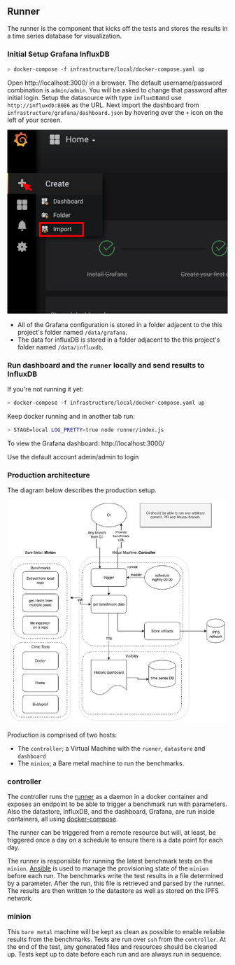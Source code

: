## Runner
The runner is the component that kicks off the tests and stores the results in a time series database for visualization.

### Initial Setup Grafana InfluxDB
```bash
> docker-compose -f infrastructure/local/docker-compose.yaml up
```
Open http://localhost:3000/ in a browser. The default username/password combination is `admin/admin`. You will be asked to change that password after initial login. Setup the datasource with type `influxDB`and use `http://influxdb:8086` as the URL. Next import the dashboard from `infrastructure/grafana/dashboard.json` by hovering over the `+` icon on the left of your screen.

![Grafana import dashboard](images/import-hover.png)

* All of the Grafana configuration is stored in a folder adjacent to the this project's folder named `/data/grafana`.
* The data for influxDB is stored in a folder adjacent to the this project's folder named `/data/influxdb`.

### Run dashboard and the `runner` locally and send results to InfluxDB

If you're not running it yet:
```bash
> docker-compose -f infrastructure/local/docker-compose.yaml up
```

Keep docker running and in another tab run:
```bash
> STAGE=local LOG_PRETTY=true node runner/index.js
```

To view the Grafana dashboard: http://localhost:3000/

Use the default account admin/admin to login

### Production architecture

The diagram below describes the production setup.

![Production diagram](images/prod-infrastructure.png)

Production is comprised of two hosts:
* The `controller`; a Virtual Machine with the `runner`, `datastore` and `dashboard`
* The `minion`; a Bare metal machine to run the benchmarks.

### controller
The controller runs the [runner](../runner/) as a daemon in a docker container and exposes an endpoint to be able to trigger a benchmark run with parameters.
Also the datastore, InfluxDB, and the dashboard, Grafana, are run inside containers, all using [docker-compose](https://docs.docker.com/compose/).

The runner can be triggered from a remote resource but will, at least, be triggered once a day on a schedule to ensure there is a data point for each day.

The runner is responsible for running the latest benchmark tests on the `minion`. [Ansible](https://www.ansible.com/) is used to manage the provisioning state of the `minion` before each run. The benchmarks write the test results in a file determined by a parameter. After the run, this file is retrieved and parsed by the runner. The results are then written to the datastore as well as stored on the IPFS network.

### minion
This `bare metal` machine will be kept as clean as possible to enable reliable results from the benchmarks. Tests are run over `ssh` from the `controller`. At the end of the test, any generated files and resources should be cleaned up.
Tests kept up to date before each run and are always run in sequence.